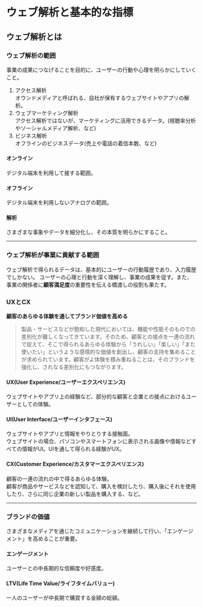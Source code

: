 # ウェブ解析と基本的な指標

## ウェブ解析とは

### ウェブ解析の範囲
事業の成果につなげることを目的に、ユーザーの行動や心理を明らかにしていくこと。

1. アクセス解析<br>オウンドメディアと呼ばれる、自社が保有するウェブサイトやアプリの解析。
2. ウェブマーケティング解析<br>アクセス解析ではないが、マーケティングに活用できるデータ。(視聴率分析やソーシャルメディア解析、など)
3. ビジネス解析<br>オフラインのビジネスデータ(売上や電話の着信本数、など)

#### オンライン
デジタル端末を利用して接する範囲。

#### オフライン
デジタル端末を利用しないアナログの範囲。

#### 解析
さまざまな事象やデータを細分化し、その本質を明らかにすること。

***

### ウェブ解析が事業に貢献する範囲
ウェブ解析で得られるデータは、基本的にユーザーの行動履歴であり、入力履歴でしかない。
ユーザーの心理と行動を深く理解し、事業の成果を促す。また、事業の関係者に<strong>顧客満足度</strong>の重要性を伝える橋渡しの役割も果たす。

### UXとCX
<strong>顧客のあらゆる体験を通してブランド価値を高める</strong><br>

> 製品・サービスなどが飽和した現代においては、機能や性能そのものでの差別化が難しくなってきています。そのため、顧客との接点を一連の流れで捉えて、そこで得られるあらゆる体験から「うれしい」「楽しい」「また使いたい」というような感情的な価値を創出し、顧客の支持を集めることが求められています。顧客がよ体験を積み重ねることは、そのブランドを強化し、されなる差別化にもつながります。

#### UX(User Experience/ユーザーエクスペリエンス)
ウェブサイトやアプリ上の経験など、部分的な顧客と企業との接点におけるユーザーとしての体験。

#### UI(User Interface/ユーザーインタフェース)
ウェブサイトやアプリと情報をやりとりする接触面。<br>
ウェブサイトの場合、パソコンやスマートフォンに表示される画像や情報などすべての情報がUI。UIを通して得られる経験がUX。

#### CX(Customer Experience/カスタマーエクスペリエンス)
顧客の一連の流れの中で得るあらゆる体験。<br>
顧客が商品やサービスなどを認知して、購入を検討したり、購入後にそれを使用したり、さらに同じ企業の新しい製品を購入する、など。

***

### ブランドの価値
さまざまなメディアを通じたコミュニケーションを継続して行い、「エンゲージメント」を高めることが重要。

#### エンゲージメント
ユーザーとの中長期的な信頼度や好感度。

#### LTV(Life Time Value/ライフタイムバリュー)
一人のユーザーが中長期で購買する金額の総額。
